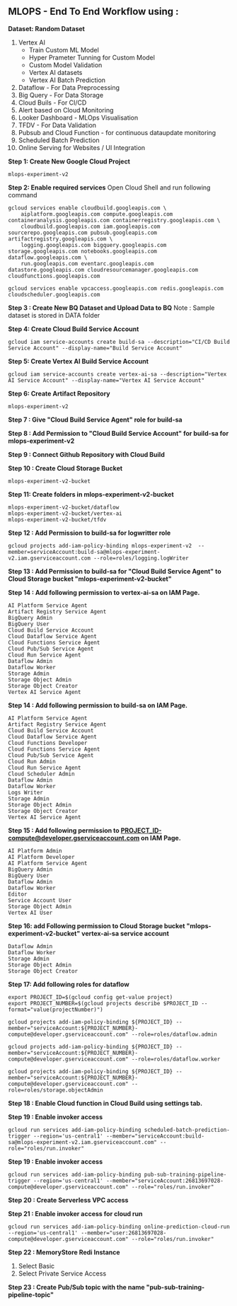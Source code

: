 ## MLOPS - End To End Workflow using :

**Dataset: Random Dataset**

1. Vertex AI
    - Train Custom ML Model
    - Hyper Prameter Tunning for Custom Model
    - Custom Model Validation
    - Vertex AI datasets
    - Vertex AI Batch Prediction
2. Dataflow - For Data Preprocessing
3. Big Query - For Data Storage
4. Cloud Buils - For CI/CD
5. Alert based on Cloud Monitoring 
6. Looker Dashboard - MLOps Visualisation
7. TFDV - For Data Validation
8. Pubsub and Cloud Function - for continuous dataupdate monitoring
9. Scheduled Batch Prediction
10. Online Serving for Websites / UI Integration

**Step 1: Create New Google Cloud Project**
```
mlops-experiment-v2
```

**Step 2: Enable required services**
Open Cloud Shell and run following command
```
gcloud services enable cloudbuild.googleapis.com \
    aiplatform.googleapis.com compute.googleapis.com containeranalysis.googleapis.com containerregistry.googleapis.com \
    cloudbuild.googleapis.com iam.googleapis.com sourcerepo.googleapis.com pubsub.googleapis.com artifactregistry.googleapis.com \
    logging.googleapis.com bigquery.googleapis.com storage.googleapis.com notebooks.googleapis.com dataflow.googleapis.com \
    run.googleapis.com eventarc.googleapis.com  datastore.googleapis.com cloudresourcemanager.googleapis.com cloudfunctions.googleapis.com 
```

```
gcloud services enable vpcaccess.googleapis.com redis.googleapis.com cloudscheduler.googleapis.com
```

**Step 3 : Create New BQ Dataset and Upload Data to BQ**
Note : Sample dataset is stored in DATA folder

**Step 4: Create Cloud Build Service Account**
```
gcloud iam service-accounts create build-sa --description="CI/CD Build Service Account" --display-name="Build Service Account"
```

**Step 5: Create Vertex AI Build Service Account**
```
gcloud iam service-accounts create vertex-ai-sa --description="Vertex AI Service Account" --display-name="Vertex AI Service Account"
```

**Step 6: Create Artifact Repository** 
```
mlops-experiment-v2
```

**Step 7 : Give "Cloud Build Service Agent" role for build-sa**

**Step 8 : Add Permission to "Cloud Build Service Account" for build-sa for mlops-experiment-v2**

**Step 9 : Connect Github Repository with Cloud Build**

**Step 10 : Create Cloud Storage Bucket**
```
mlops-experiment-v2-bucket
```

**Step 11: Create folders in mlops-experiment-v2-bucket**
```
mlops-experiment-v2-bucket/dataflow
mlops-experiment-v2-bucket/vertex-ai
mlops-experiment-v2-bucket/tfdv
```

**Step 12 : Add Permission to build-sa for logwritter role**
```
gcloud projects add-iam-policy-binding mlops-experiment-v2  --member=serviceAccount:build-sa@mlops-experiment-v2.iam.gserviceaccount.com --role=roles/logging.logWriter
``` 

**Step 13 : Add Permission to build-sa for "Cloud Build Service Agent" to Cloud Storage bucket "mlops-experiment-v2-bucket"**

**Step 14 : Add following permission to vertex-ai-sa on IAM Page.**
```
AI Platform Service Agent
Artifact Registry Service Agent
BigQuery Admin
BigQuery User
Cloud Build Service Account
Cloud Dataflow Service Agent
Cloud Functions Service Agent
Cloud Pub/Sub Service Agent
Cloud Run Service Agent
Dataflow Admin
Dataflow Worker
Storage Admin
Storage Object Admin
Storage Object Creator
Vertex AI Service Agent
```

**Step 14 : Add following permission to build-sa on IAM Page.**
```
AI Platform Service Agent
Artifact Registry Service Agent
Cloud Build Service Account
Cloud Dataflow Service Agent
Cloud Functions Developer
Cloud Functions Service Agent
Cloud Pub/Sub Service Agent
Cloud Run Admin
Cloud Run Service Agent
Cloud Scheduler Admin
Dataflow Admin
Dataflow Worker
Logs Writer
Storage Admin
Storage Object Admin
Storage Object Creator
Vertex AI Service Agent
```

**Step 15 : Add following permission to PROJECT_ID-compute@developer.gserviceaccount.com on IAM Page.**
```
AI Platform Admin
AI Platform Developer
AI Platform Service Agent
BigQuery Admin
BigQuery User
Dataflow Admin
Dataflow Worker
Editor
Service Account User
Storage Object Admin
Vertex AI User
```

**Step 16: add Following permission to Cloud Storage bucket "mlops-experiment-v2-bucket" vertex-ai-sa service account**
```
Dataflow Admin
Dataflow Worker
Storage Admin
Storage Object Admin
Storage Object Creator
```

**Step 17: Add following roles for dataflow**

```
export PROJECT_ID=$(gcloud config get-value project)
export PROJECT_NUMBER=$(gcloud projects describe $PROJECT_ID --format="value(projectNumber)")

gcloud projects add-iam-policy-binding ${PROJECT_ID} --member="serviceAccount:${PROJECT_NUMBER}-compute@developer.gserviceaccount.com" --role=roles/dataflow.admin

gcloud projects add-iam-policy-binding ${PROJECT_ID} --member="serviceAccount:${PROJECT_NUMBER}-compute@developer.gserviceaccount.com" --role=roles/dataflow.worker

gcloud projects add-iam-policy-binding ${PROJECT_ID} --member="serviceAccount:${PROJECT_NUMBER}-compute@developer.gserviceaccount.com" --role=roles/storage.objectAdmin
```

**Step 18 : Enable Cloud function in Cloud Build using settings tab.**

**Step 19 : Enable invoker access**
```
gcloud run services add-iam-policy-binding scheduled-batch-prediction-trigger --region='us-central1' --member="serviceAccount:build-sa@mlops-experiment-v2.iam.gserviceaccount.com" --role="roles/run.invoker"
```

**Step 19 : Enable invoker access**
```
gcloud run services add-iam-policy-binding pub-sub-training-pipeline-trigger --region='us-central1' --member="serviceAccount:26813697028-compute@developer.gserviceaccount.com" --role="roles/run.invoker"
```

**Step 20 : Create Serverless VPC access**

**Step 21 : Enable invoker access for cloud run**
```
gcloud run services add-iam-policy-binding online-prediction-cloud-run --region='us-central1' --member="user:26813697028-compute@developer.gserviceaccount.com" --role="roles/run.invoker"
```

**Step 22 : MemoryStore Redi Instance**
1. Select Basic
2. Select Private Service Access


**Step 23 : Create Pub/Sub topic with the name "pub-sub-training-pipeline-topic"**
